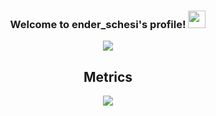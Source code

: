 <h3 align="center">
  Welcome to ender_schesi's profile!
  <img src="https://media.giphy.com/media/hvRJCLFzcasrR4ia7z/giphy.gif" width="28">
</h3>

<p align="center">
<img src="https://readme-typing-svg.herokuapp.com?color=FD428D&center=true&size=22&lines=Do+you+want+1+Banana;2+Banana;3+Banana;4+Banana;5+Banana;6+Banana;7+Banana;8+Banana;9+Banana;10+Banana;11+Banana;12+Banana;How+many+do+you+want"/>
</p>

<h2 align="center">
  Metrics
</h2>
<p align="center">
<img src="https://metrics.lecoq.io/enderschesi?template=classic&repositories.forks=true&base.activity=0&base.community=0&base.repositories=0&followup=1&introduction=1&languages=1&isocalendar=1&lines=1&isocalendar.duration=half-year&languages.limit=8&languages.sections=most-used&languages.colors=github&languages.threshold=0%25&languages.indepth=false&languages.analysis.timeout=15&languages.categories=markup%2C%20programming&languages.recent.categories=markup%2C%20programming&languages.recent.load=300&languages.recent.days=14&introduction.title=false&followup.sections=repositories&config.timezone=Europe%2FBerlin"/>
</p>
